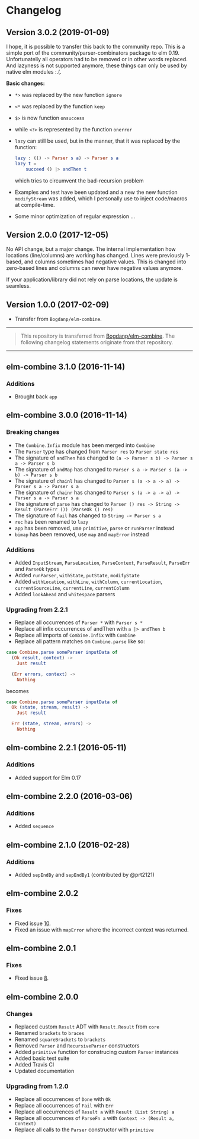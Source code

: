 # Changelog

## Version 3.0.2 (2019-01-09)

I hope, it is possible to transfer this back to the community repo. This is a
simple port of the community/parser-combinators package to elm 0.19.
Unfortunatelly all operators had to be removed or in other words replaced. And
lazyness is not supported anymore, these things can only be used by native elm
modules :.(.

**Basic changes:**

* `*>` was replaced by the new function `ignore`
* `<*` was replaced by the function `keep`
* `$>` is now function `onsuccess`
* while `<?>` is represented by the function `onerror`
* `lazy` can still be used, but in the manner, that it was replaced by the
  function:

  ``` elm
  lazy : (() -> Parser s a) -> Parser s a
  lazy t =
      succeed () |> andThen t
  ```

  which tries to circumvent the bad-recursion problem

* Examples and test have been updated and a new the new function `modifyStream`
  was added, which I personally use to inject code/macros at compile-time.
* Some minor optimization of regular expression ...

## Version 2.0.0 (2017-12-05)

No API change, but a major change. The internal implementation how locations
(line/columns) are working has changed. Lines were previously 1-based, and
columns sometimes had negative values. This is changed into zero-based lines and
columns can never have negative values anymore.

If your application/library did not rely on parse locations, the update is
seamless.

## Version 1.0.0 (2017-02-09)

* Transfer from `Bogdanp/elm-combine`.

---

> This repository is transferred from
> [Bogdanp/elm-combine](github.com/Bogdanp/elm-combine).
> The following changelog statements originate from that repository.


---
## elm-combine 3.1.0 (2016-11-14)

### Additions

* Brought back `app`

## elm-combine 3.0.0 (2016-11-14)

### Breaking changes

* The `Combine.Infix` module has been merged into `Combine`
* The `Parser` type has changed from `Parser res` to `Parser state res`
* The signature of `andThen` has changed to `(a -> Parser s b) -> Parser s a -> Parser s b`
* The signature of `andMap` has changed to `Parser s a -> Parser s (a -> b) -> Parser s b`
* The signature of `chainl` has changed to `Parser s (a -> a -> a) -> Parser s a -> Parser s a`
* The signature of `chainr` has changed to `Parser s (a -> a -> a) -> Parser s a -> Parser s a`
* The signature of `parse` has changed to `Parser () res -> String -> Result (ParseErr ()) (ParseOk () res)`
* The signature of `fail` has changed to `String -> Parser s a`
* `rec` has been renamed to `lazy`
* `app` has been removed, use `primitive`, `parse` or `runParser` instead
* `bimap` has been removed, use `map` and `mapError` instead

### Additions

* Added `InputStream`, `ParseLocation`, `ParseContext`, `ParseResult`, `ParseErr` and `ParseOk` types
* Added `runParser`, `withState`, `putState`, `modifyState`
* Added `withLocation`, `withLine`, `withColumn`, `currentLocation`, `currentSourceLine`, `currentLine`, `currentColumn`
* Added `lookAhead` and `whitespace` parsers

### Upgrading from 2.2.1

* Replace all occurrences of `Parser *` with `Parser s *`
* Replace all infix occurrences of andThen with `a |> andThen b`
* Replace all imports of `Combine.Infix` with `Combine`
* Replace all pattern matches on `Combine.parse` like so:

``` elm
case Combine.parse someParser inputData of
  (Ok result, context) ->
    Just result

  (Err errors, context) ->
    Nothing
```

becomes

``` elm
case Combine.parse someParser inputData of
  Ok (state, stream, result) ->
    Just result

  Err (state, stream, errors) ->
    Nothing
```

## elm-combine 2.2.1 (2016-05-11)

### Additions

* Added support for Elm 0.17

## elm-combine 2.2.0 (2016-03-06)

### Additions

* Added `sequence`

## elm-combine 2.1.0 (2016-02-28)

### Additions

* Added `sepEndBy` and `sepEndBy1` (contributed by @prt2121)

## elm-combine 2.0.2

### Fixes

* Fixed issue [10](https://github.com/Bogdanp/elm-combine/issues/10).
* Fixed an issue with `mapError` where the incorrect context was returned.

## elm-combine 2.0.1

### Fixes

* Fixed issue [8](https://github.com/Bogdanp/elm-combine/issues/8).

## elm-combine 2.0.0

### Changes

* Replaced custom `Result` ADT with `Result.Result` from `core`
* Renamed `brackets` to `braces`
* Renamed `squareBrackets` to `brackets`
* Removed `Parser` and `RecursiveParser` constructors
* Added `primitive` function for construcing custom `Parser` instances
* Added basic test suite
* Added Travis CI
* Updated documentation

### Upgrading from 1.2.0

* Replace all occurrences of `Done` with `Ok`
* Replace all occurrences of `Fail` with `Err`
* Replace all occurrences of `Result a` with `Result (List String) a`
* Replace all occurrences of `ParseFn a` with `Context -> (Result a, Context)`
* Replace all calls to the `Parser` constructor with `primitive`
